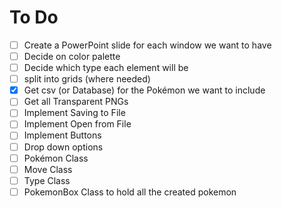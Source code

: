 # To Do

- [ ] Create a PowerPoint slide for each window we want to have
- [ ] Decide on color palette
- [ ] Decide which type each element will be
- [ ] split into grids (where needed)
- [x] Get csv (or Database) for the Pokémon we want to include
- [ ] Get all Transparent PNGs
- [ ] Implement Saving to File
- [ ] Implement Open from File
- [ ] Implement Buttons
- [ ] Drop down options
- [ ] Pokémon Class
- [ ] Move Class
- [ ] Type Class
- [ ] PokemonBox Class to hold all the created pokemon
